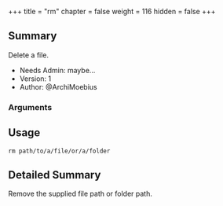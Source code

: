 +++
title = "rm"
chapter = false
weight = 116
hidden = false
+++

## Summary

Delete a file.
  
- Needs Admin: maybe...
- Version: 1
- Author: @ArchiMoebius  

### Arguments

## Usage

```
rm path/to/a/file/or/a/folder
```

## Detailed Summary

Remove the supplied file path or folder path.